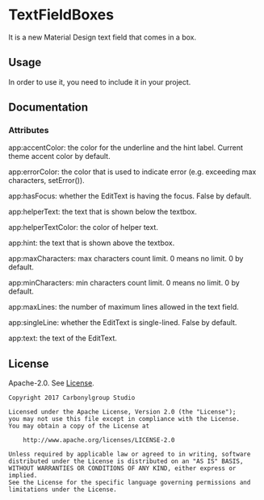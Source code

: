 # TextFieldBoxes

It is a new Material Design text field that comes in a box.

## Usage

In order to use it, you need to include it in your project.

## Documentation
### Attributes
app:accentColor: the color for the underline and the hint label. Current theme accent color by default.

app:errorColor: the color that is used to indicate error (e.g. exceeding max characters, setError()).

app:hasFocus: whether the EditText is having the focus. False by default.

app:helperText: the text that is shown below the textbox.

app:helperTextColor: the color of helper text.

app:hint: the text that is shown above the textbox.

app:maxCharacters: max characters count limit. 0 means no limit. 0 by default.

app:minCharacters: min characters count limit. 0 means no limit. 0 by default.

app:maxLines: the number of maximum lines allowed in the text field.

app:singleLine: whether the EditText is single-lined. False by default.

app:text: the text of the EditText.

## License

Apache-2.0. See [License](https://github.com/HITGIF/TextFieldBoxes/blob/master/LICENSE).

    Copyright 2017 Carbonylgroup Studio

    Licensed under the Apache License, Version 2.0 (the "License");
    you may not use this file except in compliance with the License.
    You may obtain a copy of the License at

        http://www.apache.org/licenses/LICENSE-2.0

    Unless required by applicable law or agreed to in writing, software
    distributed under the License is distributed on an "AS IS" BASIS,
    WITHOUT WARRANTIES OR CONDITIONS OF ANY KIND, either express or implied.
    See the License for the specific language governing permissions and
    limitations under the License.
    
